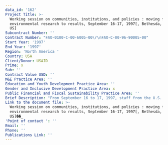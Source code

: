 ```yaml
---
data_id: '162'
Project Title: >-
  Working session on communities, institutions, and policies : moving from
  environmental research to results, September 16-17, 1997[, Bethesda, Maryland,
  US]
Subcontract Number: ''
Contract Number: "FAO-0100-C-00-6005-00\r\nFAO-C-00-96-90005-00"
Start Year: '1997'
End Year: '1997'
Region: 'North America '
Country: USA
Client/Donor: USAID
Prime: x
Sub: ''
Contract Value USD: ''
M&E Practice Area: ''
Education and Youth Development Practice Area: ''
Gender and Inclusive Development Practice Area: x
Public Financial and Fiscal Sustainability Practice Area: ''
Brief Description: "From September 16 to 17, 1997, staff from the U.S. Agency for International Development��_s\r\nGlobal, Regional, and Program and Policy Coordination Bureaus interested in gender and the environment met in Bethesda, Maryland, with USAID partners and friends. The goals of the meeting were to define best practices in considering the gender aspects of environmental issues, and to identify future opportunities and steps to enhance environmental management at USAID. This report summarizes the presentations, activities, and outcomes of the working session."
Link to the document file: >-
  Working session on communities, institutions, and policies : moving from
  environmental research to results, September 16-17, 1997[, Bethesda, Maryland,
  US]��_
'Point of contact ': ''
Email: ''
Phone: ''
Publications Link: ''
---
```

